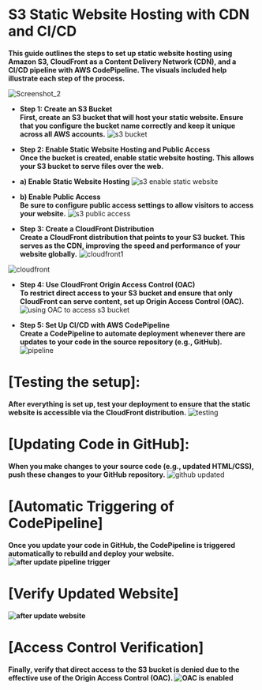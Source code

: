 # S3 Static Website Hosting with CDN and CI/CD
<strong>This guide outlines the steps to set up static website hosting using Amazon S3, CloudFront as a Content Delivery Network (CDN), and a CI/CD pipeline with AWS CodePipeline.
The visuals included help illustrate each step of the process.</strong>

![Screenshot_2](https://github.com/user-attachments/assets/647fbf9e-73b5-42a6-af3a-2d2dbc275234)


- **Step 1: Create an S3 Bucket**<br>
<strong>First, create an S3 bucket that will host your static website. Ensure that you configure the bucket name correctly and keep it unique across all AWS accounts.</strong>
![s3 bucket](https://github.com/user-attachments/assets/c0d207b6-25c1-430b-bba7-7f40d050f4f0)

- **Step 2: Enable Static Website Hosting and Public Access**<br>
<strong> Once the bucket is created, enable static website hosting. This allows your S3 bucket to serve files over the web.</strong>
- **a) Enable Static Website Hosting**
![s3 enable static website](https://github.com/user-attachments/assets/4ffbae5d-540c-4a37-8f40-9ea9b6d0004d)
- **b) Enable Public Access**<br>
<Strong>Be sure to configure public access settings to allow visitors to access your website.</strong>
![s3 public access](https://github.com/user-attachments/assets/3a2437b4-2c19-412e-8970-2d4b65692bf3)

- **Step 3: Create a CloudFront Distribution**<br>
<strong>Create a CloudFront distribution that points to your S3 bucket. This serves as the CDN, improving the speed and performance of your website globally.</strong>
![cloudfront1](https://github.com/user-attachments/assets/9898243f-e760-46e7-8412-4e581b223043)

![cloudfront](https://github.com/user-attachments/assets/9f1309bf-f544-4a4a-ba85-aed82f71331f)

- **Step 4: Use CloudFront Origin Access Control (OAC)** <br>
<strong>To restrict direct access to your S3 bucket and ensure that only CloudFront can serve content, set up Origin Access Control (OAC).</strong>
![using OAC to access s3 bucket](https://github.com/user-attachments/assets/5564f1b5-23b8-42a8-9a10-dde114d98185)

- **Step 5: Set Up CI/CD with AWS CodePipeline**<br>
<strong>Create a CodePipeline to automate deployment whenever there are updates to your code in the source repository (e.g., GitHub).</strong>
![pipeline](https://github.com/user-attachments/assets/c9acf8f2-27b7-42a5-a9c6-a0a878a8b4ca)

# [Testing the setup]:<br>
<strong>After everything is set up, test your deployment to ensure that the static website is accessible via the CloudFront distribution.</strong>
![testing](https://github.com/user-attachments/assets/a6923e9f-6a88-4a56-8511-b6843af10398)

# [Updating Code in GitHub]:
<strong> When you make changes to your source code (e.g., updated HTML/CSS), push these changes to your GitHub repository.</strong>
![github updated](https://github.com/user-attachments/assets/47febda9-8d3f-4950-ac90-f62cfb12d267)

# [Automatic Triggering of CodePipeline]
<strong>Once you update your code in GitHub, the CodePipeline is triggered automatically to rebuild and deploy your website.</strog>
![after update pipeline trigger](https://github.com/user-attachments/assets/60840ea6-5b1e-4815-9131-e96764f811e6)

# [Verify Updated Website]
![after update website](https://github.com/user-attachments/assets/c641cf2e-03f6-40ae-8029-87188088b0a8)

# [Access Control Verification]
<strong>Finally, verify that direct access to the S3 bucket is denied due to the effective use of the Origin Access Control (OAC).</strong>
![OAC is enabled](https://github.com/user-attachments/assets/917a6bc7-d1ac-4014-bc7a-37ee1574420c)
